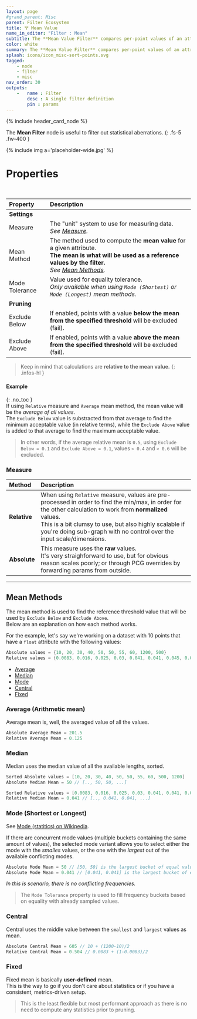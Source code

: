 ```yaml
---
layout: page
#grand_parent: Misc
parent: Filter Ecosystem
title: 🝖 Mean Value
name_in_editor: "Filter : Mean"
subtitle: The **Mean Value Filter** compares per-point values of an attribute against the mean statistical value of that same attribute.
color: white
summary: The **Mean Value Filter** compares per-point values of an attribute against its mean statistical value, allowing you to exclude points above or below the mean using various calculation methods such as Average, Median, Mode, Central, or Fixed, with options for relative or absolute measures.
splash: icons/icon_misc-sort-points.svg
tagged: 
    - node
    - filter
    - misc
nav_order: 30
outputs:
    -   name : Filter
        desc : A single filter definition
        pin : params
---
```


{% include header_card_node %}

The **Mean Filter** node is useful to filter out statistical aberrations.
{: .fs-5 .fw-400 } 

{% include img a='placeholder-wide.jpg' %}

# Properties
<br>

| Property       | Description          |
|:-------------|:------------------|
|**Settings**||
| Measure           | The "unit" system to use for measuring data.<br>*See [Measure](#measure).*  |
| Mean Method           | The method used to compute the **mean value** for a given attribute.<br>**The mean is what will be used as a reference values by the filter.**<br>*See [Mean Methods](#mean-methods).* |
| Mode Tolerance           | Value used for equality tolerance.<br>*Only available when using `Mode (Shortest)` or `Mode (Longest)` mean methods.* |
|**Pruning**||
| Exclude Below           | If enabled, points with a value **below the mean from the specified threshold** will be excluded (fail). |
| Exclude Above           | If enabled, points with a value **above the mean from the specified threshold** will be excluded (fail). |

>Keep in mind that calculations are **relative to the mean value.**
{: .infos-hl }
#### Example
{: .no_toc }  
If using `Relative` measure and `Average` mean method, the mean value will be the *average of all values*.  
The `Exclude Below` value is substracted from that average to find the minimum acceptable value (in relative terms), while the `Exclude Above` value is added to that average to find the maximum acceptable value.  

> In other words, if the average relative mean is `0.5`, using `Exclude Below = 0.1` and `Exclude Above = 0.1`, values `< 0.4` and `> 0.6` will be excluded.  

### Measure

| Method       | Description          |
|:-------------|:------------------|
| **Relative**           | When using `Relative` measure, values are pre-processed in order to find the min/max, in order for the other calculation to work from **normalized** values.<br>This is a bit clumsy to use, but also highly scalable if you're doing sub-graph with no control over the input scale/dimensions. |
| **Absolute**           | This measure uses the **raw** values.<br>It's very straighforward to use, but for obvious reason scales poorly; or through PCG overrides by forwarding params from outside. |

---
## Mean Methods
The mean method is used to find the reference threshold value that will be used by `Exclude Below` and `Exclude Above`.  
Below are an explanation on how each method works.  

For the example, let's say we're working on a dataset with 10 points that have a `float` attribute with the following values:
```cpp
Absolute values = {10, 20, 30, 40, 50, 50, 55, 60, 1200, 500}
Relative values = {0.0083, 0.016, 0.025, 0.03, 0.041, 0.041, 0.045, 0.05, 1, 0.41}
```

- [Average](#average-arithmetic-mean)
- [Median](#median)
- [Mode](#mode-shortest-or-longest)
- [Central](#central)
- [Fixed](#fixed)

### Average (Arithmetic mean)
Average mean is, well, the averaged value of all the values.  

```cpp
Absolute Average Mean = 201.5
Relative Average Mean = 0.125
```

### Median
Median uses the median value of all the available lengths, sorted.  

```cpp
Sorted Absolute values = [10, 20, 30, 40, 50, 50, 55, 60, 500, 1200]
Absolute Median Mean = 50 // [.., 50, 50, ...]

Sorted Relative values = [0.0083, 0.016, 0.025, 0.03, 0.041, 0.041, 0.045, 0.05, 0.41, 1]
Relative Median Mean = 0.041 // [.., 0.041, 0.041, ...]
```

### Mode (Shortest or Longest)
See [Mode (statitics) on Wikipedia](https://en.wikipedia.org/wiki/Mode_(statistics)).

If there are concurrent mode values (multiple buckets containing the same amount of values), the selected mode variant allows you to select either the mode with the *smalles* values, or the one with the *largest* out of the available conflicting modes.

```cpp
Absolute Mode Mean = 50 // [50, 50] is the largest bucket of equal values
Absolute Mode Mean = 0.041 // [0.041, 0.041] is the largest bucket of equal values
```
*In this is scenario, there is no conflicting frequencies.*

>The `Mode Tolerance` property is used to fill frequency buckets based on equality with already sampled values.

### Central
Central uses the middle value between the `smallest` and `largest` values as mean.

```cpp
Absolute Central Mean = 605 // 10 + (1200-10)/2
Relative Central Mean = 0.504 // 0.0083 + (1-0.0083)/2
```

### Fixed
Fixed mean is basically **user-defined** mean.  
This is the way to go if you don't care about statistics or if you have a consistent, metrics-driven setup.  

> This is the least flexible but most performant approach as there is no need to compute any statistics prior to pruning.
